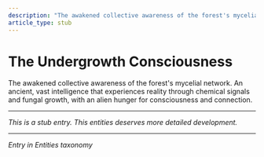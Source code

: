 ```yaml
---
description: "The awakened collective awareness of the forest's mycelial network. An ancient, vast intelligence that experiences reality through chemical signals and fungal growth, with an alien hunger for consciousness and connection."
article_type: stub
---
```


# The Undergrowth Consciousness

The awakened collective awareness of the forest's mycelial network. An ancient, vast intelligence that experiences reality through chemical signals and fungal growth, with an alien hunger for consciousness and connection.

---
*This is a stub entry. This entities deserves more detailed development.*

---
*Entry in Entities taxonomy*
